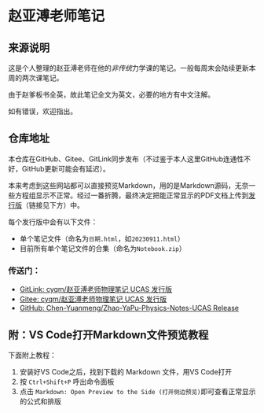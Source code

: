 # 赵亚溥老师笔记

## 来源说明

这是个人整理的赵亚溥老师在他的*非传统*力学课的笔记。一般每周末会陆续更新本周的两次课笔记。

由于赵爹板书全英，故此笔记全文为英文，必要的地方有中文注解。

如有错误，欢迎指出。

## 仓库地址

本仓库在GitHub、Gitee、GitLink同步发布（不过鉴于本人这里GitHub连通性不好，GitHub更新可能会有延迟）。

本来考虑到这些网站都可以直接预览Markdown，用的是Markdown源码，无奈一些方程组显示不正常。经过一番折腾，最终决定把能正常显示的PDF文档上传到[发行版](#传送门)（链接见下方）中。

每个发行版中会有以下文件：
- 单个笔记文件（命名为`日期.html`，如`20230911.html`）
- 目前所有单个笔记文件的合集（命名为`Notebook.zip`）

### 传送门：
- [GitLink: cyqm/赵亚溥老师物理笔记 UCAS 发行版](https://www.gitlink.org.cn/cyqm/Zhao-YaPu-Physics-Notes-UCAS/releases)
- [Gitee: cyqm/赵亚溥老师物理笔记 UCAS 发行版](https://gitee.com/cyqm_zz/zhao-ya-pu-physics-notes-ucas/releases)
- [GitHub: Chen-Yuanmeng/Zhao-YaPu-Physics-Notes-UCAS Release](https://github.com/Chen-Yuanmeng/Zhao-YaPu-Physics-Notes-UCAS/releases)

## 附：VS Code打开Markdown文件预览教程
下面附上教程：

1. 安装好VS Code之后，找到下载的 Markdown 文件，用VS Code打开
2. 按 `Ctrl+Shift+P` 呼出命令面板
3. 点击 `Markdown: Open Preview to the Side (打开侧边预览)`即可查看正常显示的公式和排版
